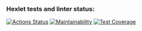### Hexlet tests and linter status:
[![Actions Status](https://github.com/kaolin223/frontend-project-46/actions/workflows/hexlet-check.yml/badge.svg)](https://github.com/kaolin223/frontend-project-46/actions)
[![Maintainability](https://api.codeclimate.com/v1/badges/1c974213634dc8e5c619/maintainability)](https://codeclimate.com/github/kaolin223/frontend-project-46/maintainability)
[![Test Coverage](https://api.codeclimate.com/v1/badges/1c974213634dc8e5c619/test_coverage)](https://codeclimate.com/github/kaolin223/frontend-project-46/test_coverage)
